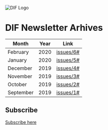 ![DIF Logo](https://raw.githubusercontent.com/decentralized-identity/universal-resolver/master/docs/logo-dif.png)

# DIF Newsletter Arhives


| Month | Year | Link | 
| ----------- | -------------- | ---------------- | 
| February | 2020 | [issues/6#](https://mailchi.mp/identity.foundation/dif-monthly-2) 
| January | 2020 | [issues/5#](https://mailchi.mp/identity.foundation/dif-monthly-5) 
| December | 2019 | [issues/4#](https://mailchi.mp/identity.foundation/dif-monthly-4) 
| November | 2019 | [issues/3#](https://mailchi.mp/identity.foundation/dif-monthly-3) 
| October | 2019 | [issues/2#](https://mailchi.mp/identity.foundation/dif-monthly-2) 
| September | 2019 | [issues/1#](https://mailchi.mp/identity.foundation/dif-monthly-1) 


## Subscribe

[Subscribe here](https://mailchi.mp/identity.foundation/subscribe)
